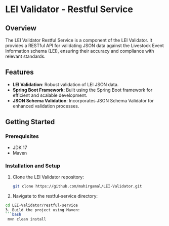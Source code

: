 
# LEI Validator - Restful Service

## Overview
The LEI Validator Restful Service is a component of the LEI Validator. It provides a RESTful API for validating JSON data against the Livestock Event Information schema (LEI), ensuring their accuracy and compliance with relevant standards.

## Features
- **LEI Validation**: Robust validation of LEI JSON data.
- **Spring Boot Framework**: Built using the Spring Boot framework for efficient and scalable development.
- **JSON Schema Validation**: Incorporates JSON Schema Validator for enhanced validation processes.

## Getting Started

### Prerequisites
- JDK 17
- Maven

### Installation and Setup
1. Clone the LEI Validator repository:
   ```bash
   git clone https://github.com/mahirgamal/LEI-Validator.git
2. Navigate to the restful-service directory:
  ```bash
  cd LEI-Validator/restful-service
3. Build the project using Maven:
  ```bash
   mvn clean install
